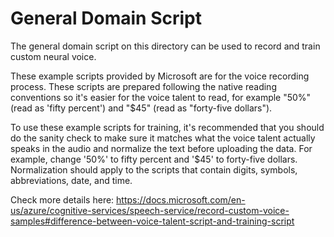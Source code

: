 # General Domain Script 

The general domain script on this directory can be used to record and train custom neural voice.

These example scripts provided by Microsoft are for the voice recording process. These scripts are prepared following the native reading conventions so it's easier for the voice talent to read, for example "50%" (read as 'fifty percent') and "$45" (read as "forty-five dollars").

To use these example scripts for training, it's recommended that you should do the sanity check to make sure it matches what the voice talent actually speaks in the audio and normalize the text before uploading the data. For example, change '50%' to fifty percent and '$45' to forty-five dollars. Normalization should apply to the scripts that contain digits, symbols, abbreviations, date, and time.

Check more details here: https://docs.microsoft.com/en-us/azure/cognitive-services/speech-service/record-custom-voice-samples#difference-between-voice-talent-script-and-training-script
